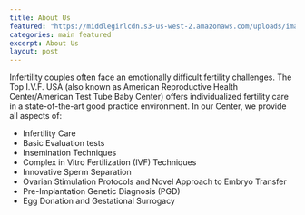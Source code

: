 ```yaml
---
title: About Us
featured: "https://middlegirlcdn.s3-us-west-2.amazonaws.com/uploads/image/file/437/3a8fd6_1b8e641653f143ccac9211fb91fcf25d.jpg"
categories: main featured
excerpt: About Us
layout: post
---
```


Infertility couples often face an emotionally difficult fertility challenges. The Top I.V.F. USA (also known as American Reproductive Health Center/American Test Tube Baby Center) offers individualized fertility care in a state-of-the-art good practice environment. In our Center, we provide all aspects of:

- Infertility Care
- Basic Evaluation tests
- Insemination Techniques
- Complex in Vitro Fertilization (IVF) Techniques
- Innovative Sperm Separation
- Ovarian Stimulation Protocols and Novel Approach to Embryo Transfer
- Pre-Implantation Genetic Diagnosis (PGD)
- Egg Donation and Gestational Surrogacy

